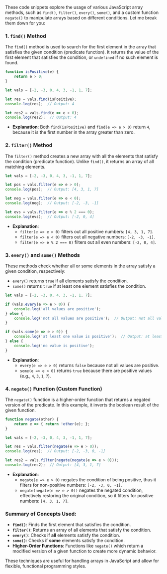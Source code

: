 These code snippets explore the usage of various JavaScript array methods, such as `find()`, `filter()`, `every()`, `some()`, and a custom function `negate()` to manipulate arrays based on different conditions. Let me break them down for you:

### **1. `find()` Method**
The `find()` method is used to search for the first element in the array that satisfies the given condition (predicate function). It returns the value of the first element that satisfies the condition, or `undefined` if no such element is found.

```javascript
function isPositive(e) {
    return e > 0;
}

let vals = [-2, -3, 0, 4, 3, -1, 1, 7];

let res = vals.find(isPositive);
console.log(res);  // Output: 4

let res2 = vals.find(e => e > 0);
console.log(res2);  // Output: 4
```

- **Explanation**: Both `find(isPositive)` and `find(e => e > 0)` return `4`, because it is the first number in the array greater than zero.

### **2. `filter()` Method**
The `filter()` method creates a new array with all the elements that satisfy the condition (predicate function). Unlike `find()`, it returns an array of all matching elements.

```javascript
let vals = [-2, -3, 0, 4, 3, -1, 1, 7];

let pos = vals.filter(e => e > 0);
console.log(pos);  // Output: [4, 3, 1, 7]

let neg = vals.filter(e => e < 0);
console.log(neg);  // Output: [-2, -3, -1]

let evs = vals.filter(e => e % 2 === 0);
console.log(evs);  // Output: [-2, 0, 4]
```

- **Explanation**:
  - `filter(e => e > 0)` filters out all positive numbers: `[4, 3, 1, 7]`.
  - `filter(e => e < 0)` filters out all negative numbers: `[-2, -3, -1]`.
  - `filter(e => e % 2 === 0)` filters out all even numbers: `[-2, 0, 4]`.

### **3. `every()` and `some()` Methods**
These methods check whether all or some elements in the array satisfy a given condition, respectively:
- `every()` returns `true` if all elements satisfy the condition.
- `some()` returns `true` if at least one element satisfies the condition.

```javascript
let vals = [-2, -3, 0, 4, 3, -1, 1, 7];

if (vals.every(e => e > 0)) {
    console.log('all values are positive');
} else {
    console.log('not all values are positive');  // Output: not all values are positive
}

if (vals.some(e => e > 0)) {
    console.log('at least one value is positive');  // Output: at least one value is positive
} else {
    console.log('no value is positive');
}
```

- **Explanation**:
  - `every(e => e > 0)` returns `false` because not all values are positive.
  - `some(e => e > 0)` returns `true` because there are positive values (e.g., `4`, `3`, `1`, `7`).

### **4. `negate()` Function (Custom Function)**
The `negate()` function is a higher-order function that returns a negated version of the predicate. In this example, it inverts the boolean result of the given function.

```javascript
function negate(other) {
    return e => { return !other(e); };
}

let vals = [-2, -3, 0, 4, 3, -1, 1, 7];

let res = vals.filter(negate(e => e > 0));
console.log(res);  // Output: [-2, -3, 0, -1]

let res2 = vals.filter(negate(negate(e => e > 0)));
console.log(res2);  // Output: [4, 3, 1, 7]
```

- **Explanation**:
  - `negate(e => e > 0)` negates the condition of being positive, thus it filters for non-positive numbers: `[-2, -3, 0, -1]`.
  - `negate(negate(e => e > 0))` negates the negated condition, effectively restoring the original condition, so it filters for positive numbers: `[4, 3, 1, 7]`.

### **Summary of Concepts Used:**

- **`find()`**: Finds the first element that satisfies the condition.
- **`filter()`**: Returns an array of all elements that satisfy the condition.
- **`every()`**: Checks if **all** elements satisfy the condition.
- **`some()`**: Checks if **some** elements satisfy the condition.
- **Higher-Order Functions**: Functions like `negate()` which return a modified version of a given function to create more dynamic behavior.

These techniques are useful for handling arrays in JavaScript and allow for flexible, functional programming styles.